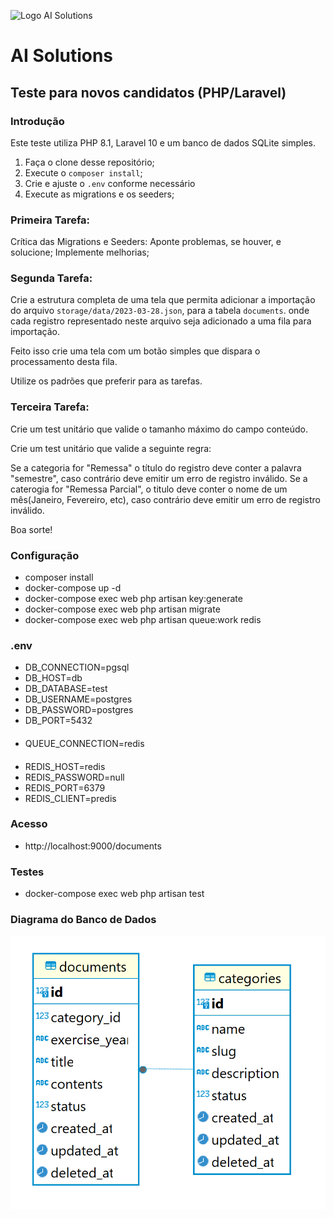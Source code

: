 ![Logo AI Solutions](http://aisolutions.tec.br/wp-content/uploads/sites/2/2019/04/logo.png)

# AI Solutions

## Teste para novos candidatos (PHP/Laravel)

### Introdução

Este teste utiliza PHP 8.1, Laravel 10 e um banco de dados SQLite simples.

1. Faça o clone desse repositório;
1. Execute o `composer install`;
1. Crie e ajuste o `.env` conforme necessário
1. Execute as migrations e os seeders;

### Primeira Tarefa:

Crítica das Migrations e Seeders: Aponte problemas, se houver, e solucione; Implemente melhorias;

### Segunda Tarefa:

Crie a estrutura completa de uma tela que permita adicionar a importação do arquivo `storage/data/2023-03-28.json`, para a tabela `documents`. onde cada registro representado neste arquivo seja adicionado a uma fila para importação.

Feito isso crie uma tela com um botão simples que dispara o processamento desta fila.

Utilize os padrões que preferir para as tarefas.

### Terceira Tarefa:
Crie um test unitário que valide o tamanho máximo do campo conteúdo.

Crie um test unitário que valide a seguinte regra:

Se a categoria for "Remessa" o título do registro deve conter a palavra "semestre", caso contrário deve emitir um erro de registro inválido. Se a caterogia for "Remessa Parcial", o titulo deve conter o nome de um mês(Janeiro, Fevereiro, etc), caso contrário deve emitir um erro de registro inválido.

Boa sorte!

### Configuração
- composer install
- docker-compose up -d
-  docker-compose exec web php artisan key:generate
-  docker-compose exec web php artisan migrate
-  docker-compose exec web php artisan queue:work redis

### .env
- DB_CONNECTION=pgsql
- DB_HOST=db
- DB_DATABASE=test
- DB_USERNAME=postgres
- DB_PASSWORD=postgres
- DB_PORT=5432
####
- QUEUE_CONNECTION=redis
####
- REDIS_HOST=redis
- REDIS_PASSWORD=null
- REDIS_PORT=6379
- REDIS_CLIENT=predis

### Acesso
- http://localhost:9000/documents

### Testes
- docker-compose exec web php artisan test

### Diagrama do Banco de Dados
![Diagrama do Banco de Dados](documents_images/database_diagram.png)
